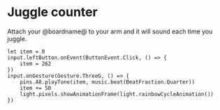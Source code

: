 # Juggle counter

Attach your @boardname@ to your arm and it will sound each time you juggle.

```blocks
let item = 0
input.leftButton.onEvent(ButtonEvent.Click, () => {
    item = 262
})
input.onGesture(Gesture.ThreeG, () => {
    pins.A8.playTone(item, music.beat(BeatFraction.Quarter))
    item += 50
    light.pixels.showAnimationFrame(light.rainbowCycleAnimation())
})
```
